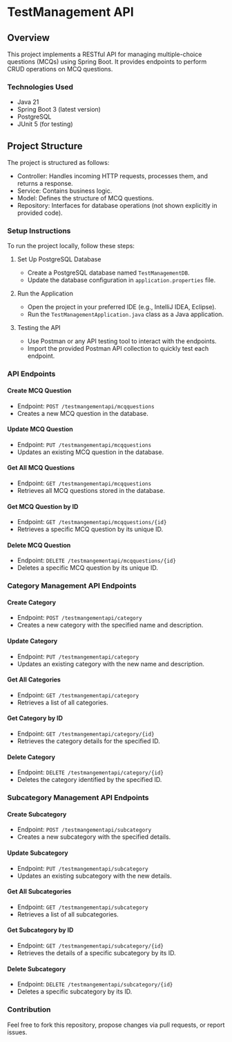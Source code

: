 # TestManagement API

## Overview
This project implements a RESTful API for managing multiple-choice questions (MCQs) using Spring Boot. It provides endpoints to perform CRUD operations on MCQ questions.

### Technologies Used
- Java 21
- Spring Boot 3 (latest version)
- PostgreSQL
- JUnit 5 (for testing)

## Project Structure

The project is structured as follows:
- Controller: Handles incoming HTTP requests, processes them, and returns a response.
- Service: Contains business logic.
- Model: Defines the structure of MCQ questions.
- Repository: Interfaces for database operations (not shown explicitly in provided code).

### Setup Instructions

To run the project locally, follow these steps:

1. Set Up PostgreSQL Database
   - Create a PostgreSQL database named `TestManagementDB`.
   - Update the database configuration in `application.properties` file.

2. Run the Application
   - Open the project in your preferred IDE (e.g., IntelliJ IDEA, Eclipse).
   - Run the `TestManagementApplication.java` class as a Java application.

3. Testing the API
   - Use Postman or any API testing tool to interact with the endpoints.
   - Import the provided Postman API collection to quickly test each endpoint.
### API Endpoints

#### Create MCQ Question
- Endpoint: `POST /testmangementapi/mcqquestions`
- Creates a new MCQ question in the database.

#### Update MCQ Question
- Endpoint: `PUT /testmangementapi/mcqquestions`
- Updates an existing MCQ question in the database.

#### Get All MCQ Questions
- Endpoint: `GET /testmangementapi/mcqquestions`
- Retrieves all MCQ questions stored in the database.

#### Get MCQ Question by ID
- Endpoint: `GET /testmangementapi/mcqquestions/{id}`
- Retrieves a specific MCQ question by its unique ID.

#### Delete MCQ Question
- Endpoint: `DELETE /testmangementapi/mcqquestions/{id}`
- Deletes a specific MCQ question by its unique ID.

### Category Management API Endpoints

#### Create Category
- Endpoint: `POST /testmangementapi/category`
- Creates a new category with the specified name and description.

#### Update Category
- Endpoint: `PUT /testmangementapi/category`
- Updates an existing category with the new name and description.

#### Get All Categories
- Endpoint: `GET /testmangementapi/category`
- Retrieves a list of all categories.

#### Get Category by ID
- Endpoint: `GET /testmangementapi/category/{id}`
- Retrieves the category details for the specified ID.

#### Delete Category
- Endpoint: `DELETE /testmangementapi/category/{id}`
- Deletes the category identified by the specified ID.

### Subcategory Management API Endpoints

#### Create Subcategory
- Endpoint: `POST /testmangementapi/subcategory`
- Creates a new subcategory with the specified details.

#### Update Subcategory
- Endpoint: `PUT /testmangementapi/subcategory`
- Updates an existing subcategory with the new details.

#### Get All Subcategories
- Endpoint: `GET /testmangementapi/subcategory`
- Retrieves a list of all subcategories.

#### Get Subcategory by ID
- Endpoint: `GET /testmangementapi/subcategory/{id}`
- Retrieves the details of a specific subcategory by its ID.

#### Delete Subcategory
- Endpoint: `DELETE /testmangementapi/subcategory/{id}`
- Deletes a specific subcategory by its ID.


### Contribution
Feel free to fork this repository, propose changes via pull requests, or report issues.


